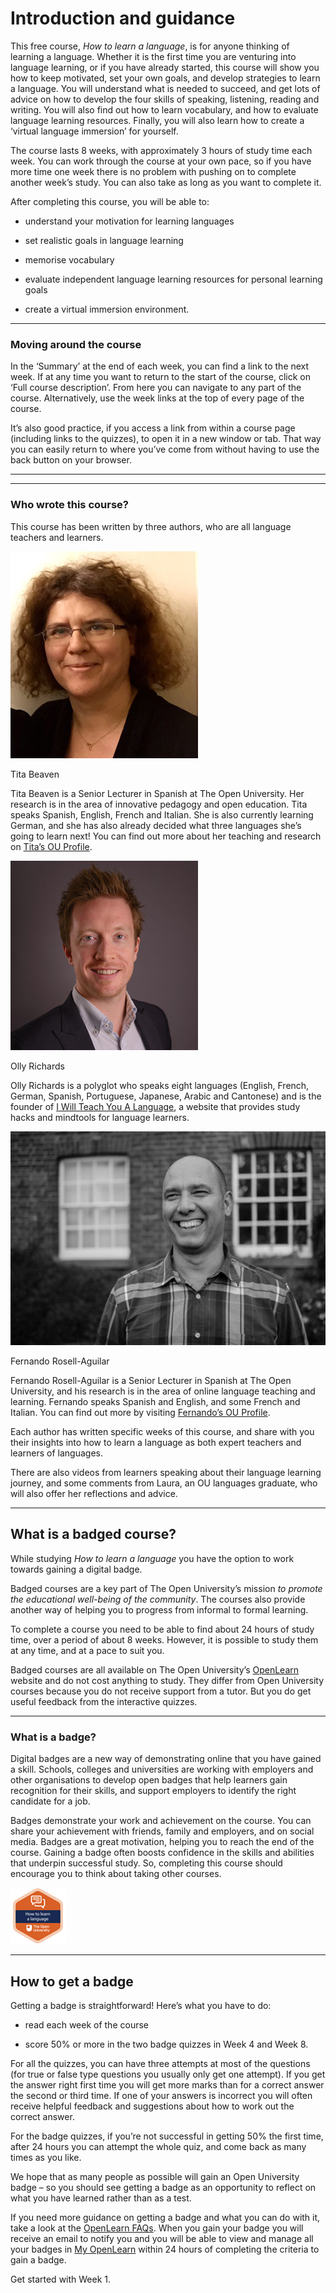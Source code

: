 # Introduction and guidance


This free course, *How to learn a language*, is for anyone thinking of learning a language. Whether it is the first time you are venturing into language learning, or if you have already started, this course will show you how to keep motivated, set your own goals, and develop strategies to learn a language. You will understand what is needed to succeed, and get lots of advice on how to develop the four skills of speaking, listening, reading and writing. You will also find out how to learn vocabulary, and how to evaluate language learning resources. Finally, you will also learn how to create a ‘virtual language immersion’ for yourself.

The course lasts 8 weeks, with approximately 3 hours of study time each week. You can work through the course at your own pace, so if you have more time one week there is no problem with pushing on to complete another week’s study. You can also take as long as you want to complete it.

After completing this course, you will be able to:

* understand your motivation for learning languages

* set realistic goals in language learning

* memorise vocabulary

* evaluate independent language learning resources for personal learning goals

* create a virtual immersion environment.


---



### Moving around the course

In the ‘Summary’ at the end of each week, you can find a link to the next week. If at any time you want to return to the start of the course, click on ‘Full course description’. From here you can navigate to any part of the course. Alternatively, use the week links at the top of every page of the course.

It’s also good practice, if you access a link from within a course page (including links to the quizzes), to open it in a new window or tab. That way you can easily return to where you’ve come from without having to use the back button on your browser.


---



---



### Who wrote this course?

This course has been written by three authors, who are all language teachers and learners.


![figure images/language_boc_w1_f01.tif.jpg](../images/language_boc_w1_f01.tif.jpg)


Tita Beaven


Tita Beaven is a Senior Lecturer in Spanish at The Open University. Her research is in the area of innovative pedagogy and open education. Tita speaks Spanish, English, French and Italian. She is also currently learning German, and she has also already decided what three languages she’s going to learn next! You can find out more about her teaching and research on [Tita’s OU Profile](http://www.open.ac.uk/people/mcb33).


![figure images/language_boc_w2_f01.tif.jpg](../images/language_boc_w2_f01.tif.jpg)


Olly Richards


Olly Richards is a polyglot who speaks eight languages (English, French, German, Spanish, Portuguese, Japanese, Arabic and Cantonese) and is the founder of [I Will Teach You A Language](http://www.iwillteachyoualanguage.com/), a website that provides study hacks and mindtools for language learners.


![figure images/language_boc_week3_f01.tif.jpg](../images/language_boc_week3_f01.tif.jpg)


Fernando Rosell-Aguilar


Fernando Rosell-Aguilar is a Senior Lecturer in Spanish at The Open University, and his research is in the area of online language teaching and learning. Fernando speaks Spanish and English, and some French and Italian. You can find out more by visiting [Fernando’s OU Profile](http://www.open.ac.uk/people/fra8).

Each author has written specific weeks of this course, and share with you their insights into how to learn a language as both expert teachers and learners of languages.

There are also videos from learners speaking about their language learning journey, and some comments from Laura, an OU languages graduate, who will also offer her reflections and advice.


---



## What is a badged course?


While studying *How to learn a language* you have the option to work towards gaining a digital badge.

Badged courses are a key part of The Open University’s mission *to promote the educational well-being of the community*. The courses also provide another way of helping you to progress from informal to formal learning.

To complete a course you need to be able to find about 24 hours of study time, over a period of about 8 weeks. However, it is possible to study them at any time, and at a pace to suit you.

Badged courses are all available on The Open University’s [OpenLearn](http://www.open.edu/openlearn/about-openlearn/try) website and do not cost anything to study. They differ from Open University courses because you do not receive support from a tutor. But you do get useful feedback from the interactive quizzes.


---



### What is a badge?

Digital badges are a new way of demonstrating online that you have gained a skill. Schools, colleges and universities are working with employers and other organisations to develop open badges that help learners gain recognition for their skills, and support employers to identify the right candidate for a job.

Badges demonstrate your work and achievement on the course. You can share your achievement with friends, family and employers, and on social media. Badges are a great motivation, helping you to reach the end of the course. Gaining a badge often boosts confidence in the skills and abilities that underpin successful study. So, completing this course should encourage you to think about taking other courses.


![figure images/lll_1_badge_90x90.jpg](../images/lll_1_badge_90x90.jpg)


---



## How to get a badge


Getting a badge is straightforward! Here’s what you have to do:

* read each week of the course

* score 50% or more in the two badge quizzes in Week 4 and Week 8.

For all the quizzes, you can have three attempts at most of the questions (for true or false type questions you usually only get one attempt). If you get the answer right first time you will get more marks than for a correct answer the second or third time. If one of your answers is incorrect you will often receive helpful feedback and suggestions about how to work out the correct answer.

For the badge quizzes, if you’re not successful in getting 50% the first time, after 24 hours you can attempt the whole quiz, and come back as many times as you like.

We hope that as many people as possible will gain an Open University badge – so you should see getting a badge as an opportunity to reflect on what you have learned rather than as a test.

If you need more guidance on getting a badge and what you can do with it, take a look at the [OpenLearn FAQs](http://www.open.edu/openlearn/about-openlearn/frequently-asked-questions-on-openlearn). When you gain your badge you will receive an email to notify you and you will be able to view and manage all your badges in [My OpenLearn](http://www.open.edu/openlearn/my-openlearn) within 24 hours of completing the criteria to gain a badge.

Get started with Week 1.

